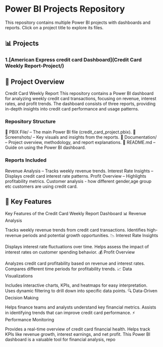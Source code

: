 # Power BI Projects Repository  

This repository contains multiple Power BI projects with dashboards and reports. Click on a project title to explore its files.  

## 📊 Projects  

### 1.[American Express credit card Dashboard](Credit Card Weekly Report-Project/)  
## 📌 Project Overview
 Credit Card Weekly Report
This repository contains a Power BI dashboard for analyzing weekly credit card transactions, focusing on revenue, interest rates, and profit trends. The dashboard consists of three reports, providing in-depth insights into credit card performance and usage patterns.

### Repository Structure
📂 PBIX File/ – The main Power BI file (credit_card_project.pbix).
📂 Screenshots/ – Key visuals and insights from the reports.
📂 Documentation/ – Project overview, methodology, and report explanations.
📜 README.md – Guide on using the Power BI dashboard.

### Reports Included
Revenue Analysis – Tracks weekly revenue trends.
Interest Rate Insights – Displays credit card interest rate patterns.
Profit Overview – Highlights profitability metrics.
Customer analysis - how different gender,age group etc customers are using credit card.

## 🚀 Key Features
Key Features of the Credit Card Weekly Report Dashboard
📊 Revenue Analysis

Tracks weekly revenue trends from credit card transactions.
Identifies high-revenue periods and potential growth opportunities.
📉 Interest Rate Insights

Displays interest rate fluctuations over time.
Helps assess the impact of interest rates on customer spending behavior.
💰 Profit Overview

Analyzes credit card profitability based on revenue and interest rates.
Compares different time periods for profitability trends.
📈 Data Visualizations

Includes interactive charts, KPIs, and heatmaps for easy interpretation.
Uses dynamic filtering to drill down into specific data points.
🔍 Data-Driven Decision Making

Helps finance teams and analysts understand key financial metrics.
Assists in identifying trends that can improve credit card performance.
⚡ Performance Monitoring

Provides a real-time overview of credit card financial health.
Helps track KPIs like revenue growth, interest earnings, and net profit.
This Power BI dashboard is a valuable tool for financial analysis, repo
